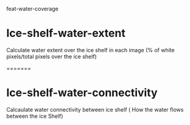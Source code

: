 feat-water-coverage
# Ice-shelf-water-extent
Calculate water extent over the ice shelf in each image (% of white pixels/total pixels over the ice shelf)


=======
# Ice-shelf-water-connectivity
Calcaulate water connectivity between ice shelf ( How the water flows between the ice Shelf) 

